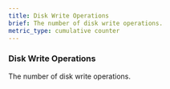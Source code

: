 ```yaml
---
title: Disk Write Operations
brief: The number of disk write operations.
metric_type: cumulative counter
---
```

### Disk Write Operations

The number of disk write operations.
